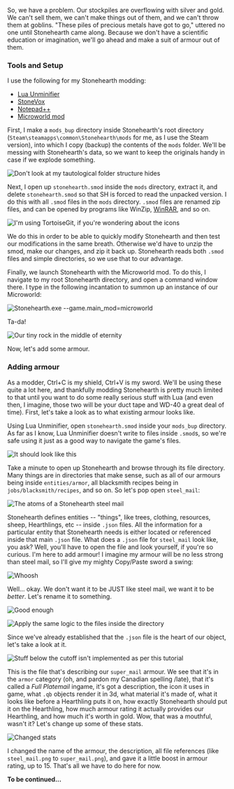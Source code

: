 So, we have a problem. Our stockpiles are overflowing with silver and gold. We can't sell them, we can't make things out of them, and we can't throw them at goblins. "These piles of precious metals have got to go," uttered no one until Stonehearth came along. Because we don't have a scientific education or imagination, we'll go ahead and make a suit of armour out of them.

### Tools and Setup

I use the following for my Stonehearth modding:
  * [Lua Unminifier](http://discourse.stonehearth.net/t/lua-unminifier-formatter-improved/8217)
  * [StoneVox](http://discourse.stonehearth.net/t/stonevox-3d-community-voxel-modeler-for-stonehearth-v-0-0-6/8664)
  * [Notepad++](http://notepad-plus-plus.org/)
  * [Microworld mod](https://github.com/stonehearth/microworld)

First, I make a `mods_bup` directory inside Stonehearth's root directory (`Steam\steamapps\common\Stonehearth\mods` for me, as I use the Steam version), into which I copy (backup) the contents of the `mods` folder. We'll be messing with Stonehearth's data, so we want to keep the originals handy in case if we explode something.

![Don't look at my tautological folder structure *hides*](http://puu.sh/g2vbL/00174bb1e7.png)

Next, I open up `stonehearth.smod` inside the `mods` directory, extract it, and delete `stonehearth.smod` so that SH is forced to read the unpacked version. I do this with all `.smod` files in the `mods` directory. `.smod` files are renamed zip files, and can be opened by programs like WinZip, [WinRAR](http://www.rarlab.com/download.htm), and so on. 

![I'm using TortoiseGit, if you're wondering about the icons](http://puu.sh/g2vyT/075a151593.png)

We do this in order to be able to quickly modify Stonehearth and then test our modifications in the same breath. Otherwise we'd have to unzip the smod, make our changes, and zip it back up. Stonehearth reads both `.smod` files and simple directories, so we use that to our advantage.

Finally, we launch Stonehearth with the Microworld mod. To do this, I navigate to my root Stonehearth directory, and open a command window there. I type in the following incantation to summon up an instance of our Microworld:

![Stonehearth.exe --game.main_mod=microworld](http://puu.sh/g2wq9/0ff06615c3.jpg)

Ta-da!

![Our tiny rock in the middle of eternity](http://puu.sh/g2wzx/efa604da07.jpg)

Now, let's add some armour.

### Adding armour

As a modder, Ctrl+C is my shield, Ctrl+V is my sword. We'll be using these quite a lot here, and thankfully modding Stonehearth is pretty much limited to that until you want to do some really serious stuff with Lua (and even then, I imagine, those two will be your duct tape and WD-40 a great deal of time). First, let's take a look as to what existing armour looks like.

Using Lua Unminifier, open `stonehearth.smod` inside your `mods_bup` directory. As far as I know, Lua Unminifier doesn't write to files inside `.smod`s, so we're safe using it just as a good way to navigate the game's files. 

![It should look like this](http://puu.sh/g2xsr/cdd41929d8.jpg)

Take a minute to open up Stonehearth and browse through its file directory. Many things are in directories that make sense, such as all of our armours being inside `entities/armor`, all blacksmith recipes being in `jobs/blacksmith/recipes`, and so on. So let's pop open `steel_mail`:

![The atoms of a Stonehearth steel mail](http://puu.sh/g2xYT/bde3c5a0bb.png)

Stonehearth defines entities -- "things", like trees, clothing, resources, sheep, Hearthlings, etc -- inside `.json` files. All the information for a particular entity that Stonehearth needs is either located or referenced inside that main `.json` file. What does a `.json` file for `steel_mail` look like, you ask? Well, you'll have to open the file and look yourself, if you're so curious. I'm here to add armour! I imagine my armour will be no less strong than steel mail, so I'll give my mighty Copy/Paste sword a swing:

![Whoosh](http://puu.sh/g2yuJ/548ff02d48.png)

Well... okay. We don't want it to be JUST like steel mail, we want it to be *better*. Let's rename it to something.

![Good enough](http://puu.sh/g2yKt/29a67597ea.png)

![Apply the same logic to the files inside the directory](http://puu.sh/g2yXp/57c2375f7b.png)

Since we've already established that the `.json` file is the heart of our object, let's take a look at it.

![Stuff below the cutoff isn't implemented as per this tutorial](http://puu.sh/g2z9P/9cb8c2dc11.png)

This is the file that's describing our `super_mail` armour. We see that it's in the `armor` category (oh, and pardon my Canadian spelling /late), that it's called a *Full Platemail* ingame, it's got a description, the icon it uses in game, what `.qb` objects render it in 3d, what material it's made of, what it looks like before a Hearthling puts it on, how exactly Stonehearth should put it on the Hearthling, how much armour rating it actually provides our Hearthling, and how much it's worth in gold. Wow, that was a mouthful, wasn't it? Let's change up some of these stats.

![Changed stats](http://puu.sh/g2zCF/477c3bf484.png)

I changed the name of the armour, the description, all file references (like `steel_mail.png` to `super_mail.png`), and gave it a little boost in armour rating, up to 15. That's all we have to do here for now.

**To be continued...**

